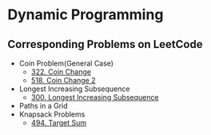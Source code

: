 # Dynamic Programming

## Corresponding Problems on LeetCode
* Coin Problem(General Case)
  * [322. Coin Change](https://leetcode.com/problems/coin-change/)
  * [518. Coin Change 2](https://leetcode.com/problems/coin-change-2/)
* Longest Increasing Subsequence
  * [300. Longest Increasing Subsequence](https://leetcode.com/problems/longest-increasing-subsequence/)
* Paths in a Grid
* Knapsack Problems
  * [494. Target Sum](https://leetcode.com/problems/target-sum/)
  
